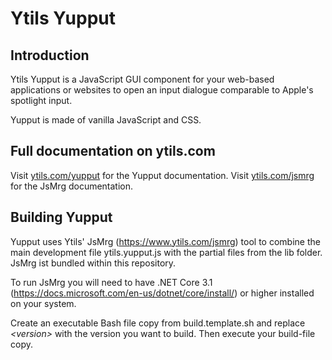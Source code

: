 # Ytils Yupput

## Introduction

Ytils Yupput is a JavaScript GUI component for your web-based applications or websites to open an input dialogue 
comparable to Apple's spotlight input.

Yupput is made of vanilla JavaScript and CSS.

## Full documentation on ytils.com

Visit [ytils.com/yupput](https://www.ytils.com/yupput) for the Yupput documentation.
Visit [ytils.com/jsmrg](https://www.ytils.com/jsmrg) for the JsMrg documentation.

## Building Yupput

Yupput uses Ytils' JsMrg (https://www.ytils.com/jsmrg) tool to combine the main development file ytils.yupput.js with the 
partial files from the lib folder. JsMrg ist bundled within this repository.

To run JsMrg you will need to have .NET Core 3.1 (https://docs.microsoft.com/en-us/dotnet/core/install/) or higher 
installed on your system.

Create an executable Bash file copy from build.template.sh and replace *&lt;version&gt;* with the version you want to 
build. Then execute your build-file copy.

